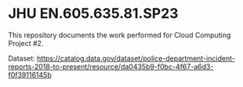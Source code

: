 # JHU EN.605.635.81.SP23
This repository documents the work performed for Cloud Computing Project #2.

Dataset:
https://catalog.data.gov/dataset/police-department-incident-reports-2018-to-present/resource/da0435b9-f0bc-4f67-a6d3-f0f39116145b
